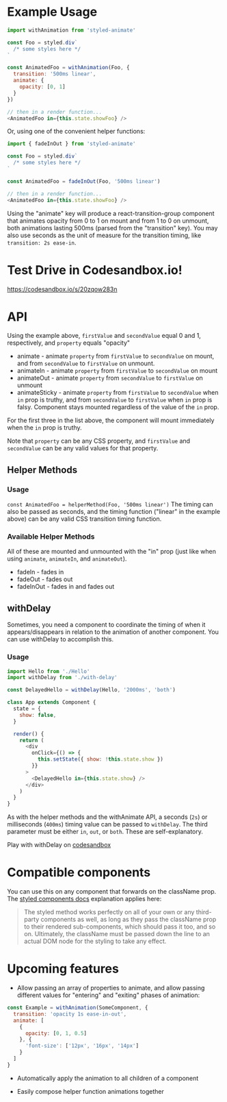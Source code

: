 # Example Usage

```javascript
import withAnimation from 'styled-animate'

const Foo = styled.div`
  /* some styles here */
`

const AnimatedFoo = withAnimation(Foo, {
  transition: '500ms linear',
  animate: {
    opacity: [0, 1]
  }
})

// then in a render function...
<AnimatedFoo in={this.state.showFoo} />
```

Or, using one of the convenient helper functions:

```javascript
import { fadeInOut } from 'styled-animate'

const Foo = styled.div`
  /* some styles here */
`

const AnimatedFoo = fadeInOut(Foo, '500ms linear')

// then in a render function...
<AnimatedFoo in={this.state.showFoo} />
```

Using the "animate" key will produce a react-transition-group <Transition> component that animates opacity from 0 to 1 on mount and from 1 to 0 on unmount, both animations lasting 500ms (parsed from the "transition" key). You may also use seconds as the unit of measure for the transition timing, like `transition: 2s ease-in`.

# Test Drive in Codesandbox.io!

https://codesandbox.io/s/20zqow283n

# API

Using the example above, `firstValue` and `secondValue` equal 0 and 1, respectively, and `property` equals "opacity"

* animate - animate `property` from `firstValue` to `secondValue` on mount, and from `secondValue` to `firstValue` on unmount.
* animateIn - animate `property` from `firstValue` to `secondValue` on mount
* animateOut - animate `property` from `secondValue` to `firstValue` on unmount
* animateSticky - animate `property` from `firstValue` to `secondValue` when `in` prop is truthy, and from `secondValue` to `firstValue` when `in` prop is falsy. Component stays mounted regardless of the value of the `in` prop.

For the first three in the list above, the component will mount immediately when the `in` prop is truthy.

Note that `property` can be any CSS property, and `firstValue` and `secondValue` can be any valid values for that property.

## Helper Methods

### Usage

`const AnimatedFoo = helperMethod(Foo, '500ms linear')`
The timing can also be passed as seconds, and the timing function ("linear" in the example above) can be any valid CSS transition timing function.

### Available Helper Methods

All of these are mounted and unmounted with the "in" prop (just like when using `animate`, `animateIn`, and `animateOut`).

* fadeIn - fades in
* fadeOut - fades out
* fadeInOut - fades in and fades out

## withDelay

Sometimes, you need a component to coordinate the timing of when it appears/disappears in relation to the animation of another component. You can use withDelay to accomplish this.

### Usage

```javascript
import Hello from './Hello'
import withDelay from './with-delay'

const DelayedHello = withDelay(Hello, '2000ms', 'both')

class App extends Component {
  state = {
    show: false,
  }

  render() {
    return (
      <div
        onClick={() => {
          this.setState({ show: !this.state.show })
        }}
      >
        <DelayedHello in={this.state.show} />
      </div>
    )
  }
}
```

As with the helper methods and the withAnimate API, a seconds (`2s`) or milliseconds (`400ms`) timing value can be passed to `withDelay`. The third parameter must be either `in`, `out`, or `both`. These are self-explanatory.

Play with withDelay on [codesandbox](https://codesandbox.io/s/1qjvwy51p4)

# Compatible components

You can use this on any component that forwards on the className prop. The [styled components docs](https://www.styled-components.com/docs/basics#styling-any-component) explanation applies here:

> The styled method works perfectly on all of your own or any third-party components as well, as long as they pass the className prop to their rendered sub-components, which should pass it too, and so on. Ultimately, the className must be passed down the line to an actual DOM node for the styling to take any effect.

# Upcoming features

* Allow passing an array of properties to animate, and allow passing different values for "entering" and "exiting" phases of animation:

```javascript
const Example = withAnimation(SomeComponent, {
  transition: 'opacity 1s ease-in-out',
  animate: [
    {
      opacity: [0, 1, 0.5]
    }, {
      'font-size': ['12px', '16px', '14px']
    }
  ]
}
```

* Automatically apply the animation to all children of a component

* Easily compose helper function animations together
